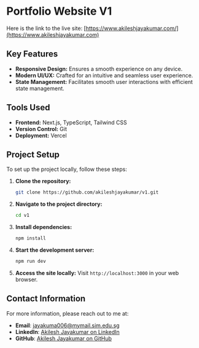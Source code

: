 # Portfolio Website V1

Here is the link to the live site: [https://www.akileshjayakumar.com/](https://www.akileshjayakumar.com)

## Key Features

- **Responsive Design:** Ensures a smooth experience on any device.
- **Modern UI/UX:** Crafted for an intuitive and seamless user experience.
- **State Management:** Facilitates smooth user interactions with efficient state management.

## Tools Used

- **Frontend:** Next.js, TypeScript, Tailwind CSS
- **Version Control:** Git
- **Deployment:** Vercel

## Project Setup

To set up the project locally, follow these steps:

1. **Clone the repository:**
   ```bash
   git clone https://github.com/akileshjayakumar/v1.git
   ```
2. **Navigate to the project directory:**
   ```bash
   cd v1
   ```
3. **Install dependencies:**
   ```bash
   npm install
   ```
4. **Start the development server:**
   ```bash
   npm run dev
   ```
5. **Access the site locally:**
   Visit `http://localhost:3000` in your web browser.

## Contact Information

For more information, please reach out to me at:

- **Email**: jayakuma006@mymail.sim.edu.sg
- **LinkedIn**: [Akilesh Jayakumar on LinkedIn](https://www.linkedin.com/in/akileshjayakumar/)
- **GitHub**: [Akilesh Jayakumar on GitHub](https://github.com/akileshjayakumar)
